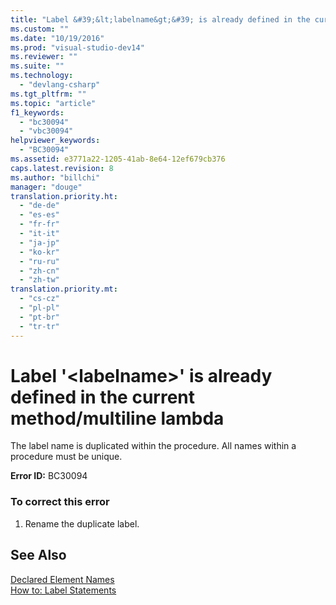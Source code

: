 ```yaml
---
title: "Label &#39;&lt;labelname&gt;&#39; is already defined in the current method-multiline lambda | Microsoft Docs"
ms.custom: ""
ms.date: "10/19/2016"
ms.prod: "visual-studio-dev14"
ms.reviewer: ""
ms.suite: ""
ms.technology: 
  - "devlang-csharp"
ms.tgt_pltfrm: ""
ms.topic: "article"
f1_keywords: 
  - "bc30094"
  - "vbc30094"
helpviewer_keywords: 
  - "BC30094"
ms.assetid: e3771a22-1205-41ab-8e64-12ef679cb376
caps.latest.revision: 8
ms.author: "billchi"
manager: "douge"
translation.priority.ht: 
  - "de-de"
  - "es-es"
  - "fr-fr"
  - "it-it"
  - "ja-jp"
  - "ko-kr"
  - "ru-ru"
  - "zh-cn"
  - "zh-tw"
translation.priority.mt: 
  - "cs-cz"
  - "pl-pl"
  - "pt-br"
  - "tr-tr"
---
```

# Label &#39;&lt;labelname&gt;&#39; is already defined in the current method/multiline lambda
The label name is duplicated within the procedure. All names within a procedure must be unique.  
  
 **Error ID:** BC30094  
  
### To correct this error  
  
1.  Rename the duplicate label.  
  
## See Also  
 [Declared Element Names](../Topic/Declared%20Element%20Names%20\(Visual%20Basic\).md)   
 [How to: Label Statements](../Topic/How%20to:%20Label%20Statements%20\(Visual%20Basic\).md)